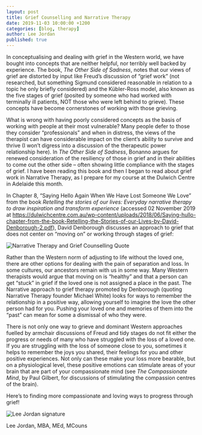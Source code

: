 ```yaml
---
layout: post
title: Grief Counselling and Narrative Therapy
date: 2019-11-03 10:00:00 +1200
categories: [blog, therapy]
author: Lee Jordan
published: true
---
```


<p>In conceptualising and dealing with grief in the Western world, we have bought into concepts that are neither helpful, nor terribly well backed by experience. The book, <i>The Other Side of Sadness</i>, notes that our views of grief are distorted by input like Freud’s discussion of “grief work” (not researched, but something Sigmund considered reasonable in relation to a topic he only briefly considered) and the Kübler-Ross model, also known as the five stages of grief (posited by someone who had worked with terminally ill patients, NOT those who were left behind to grieve). These concepts have become cornerstones of working with those grieving.

<p>What is wrong with having poorly considered concepts as the basis of working with people at their most vulnerable? Many people defer to those they consider “professionals” and when in distress, the views of the therapist can have considerable impact on the client’s ability to survive and thrive (I won’t digress into a discussion of the therapeutic power relationship here). In <i>The Other Side of Sadness</i>, Bonanno argues for renewed consideration of the resiliency of those in grief and in their abilities to come out the other side – often showing little compliance with the stages of grief. I have been reading this book and then I began to read about grief work in Narrative Therapy, as I prepare for my course at the Dulwich Centre in Adelaide this month.</p>

<p>In Chapter 8, “Saying Hello Again When We Have Lost Someone We Love” from the book <i>Retelling the stories of our lives: Everyday narrative therapy to draw inspiration and transform experience</i> (accessed 02 November 2019 at <a href="https://dulwichcentre.com.au/wp-content/uploads/2018/06/Saying-hullo-chapter-from-the-book-Retelling-the-Stories-of-our-Lives-by-David-Denborough-2.pdf" alt="Narrative Therapy for Grief" rel="nofollow" target="_blank">https://dulwichcentre.com.au/wp-content/uploads/2018/06/Saying-hullo-chapter-from-the-book-Retelling-the-Stories-of-our-Lives-by-David-Denborough-2.pdf</a>), David Denborough discusses an approach to grief that does not center on “moving on” or working through stages of grief:</p>

<p><img class="img-border" src="https://arohatherapy.co.nz/public/assets/images/narrative-therapy-and-grief-counselling-quote.png" alt="Narrative Therapy and Grief Counselling Quote"></p>

<p>Rather than the Western norm of adjusting to life without the loved one, there are other options for dealing with the pain of separation and loss. In some cultures, our ancestors remain with us in some way. Many Western therapists would argue that moving on is “healthy” and that a person can get “stuck” in grief if the loved one is not assigned a place in the past. The Narrative approach to grief therapy promoted by Denborough (quoting Narrative Therapy founder Michael White) looks for ways to remember the relationship in a positive way, allowing yourself to imagine the love the other person had for you. Pushing your loved one and memories of them into the “past” can mean for some a dismissal of who they were.</p>

<p>There is not only one way to grieve and dominant Western approaches fuelled by armchair discussions of Freud and tidy stages do not fit either the progress or needs of many who have struggled with the loss of a loved one. If you are struggling with the loss of someone close to you, sometimes it helps to remember the joys you shared, their feelings for you and other positive experiences. Not only can these make your loss more bearable, but on a physiological level, these positive emotions can stimulate areas of your brain that are part of your compassionate mind (see <i>The Compassionate Mind</i>, by Paul Gilbert, for discussions of stimulating the compassion centres of the brain).</p>

<p>Here’s to finding more compassionate and loving ways to progress through grief!</p>

<img src="https://arohatherapy.co.nz/public/assets/images/lee-jordan.png" alt="Lee Jordan signature">

Lee Jordan, MBA, MEd, MCouns